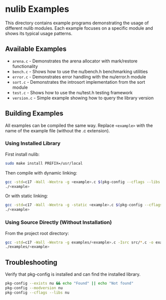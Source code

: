 # nulib Examples

This directory contains example programs demonstrating the usage of different nulib modules. Each example focuses on a specific module and shows its typical usage patterns.

## Available Examples

- `arena.c` - Demonstrates the arena allocator with mark/restore functionality
- `bench.c` - Shows how to use the nu/bench.h benchmarking utilities
- `error.c` - Demonstrates error handling with the nu/error.h module
- `sort.c` - Demonstrates the introsort implementation from the sort module
- `test.c` - Shows how to use the nu/test.h testing framework
- `version.c` - Simple example showing how to query the library version

## Building Examples

All examples can be compiled the same way. Replace `<example>` with the name of the example file (without the .c extension).

### Using Installed Library

First install nulib:
```bash
sudo make install PREFIX=/usr/local
```

Then compile with dynamic linking:
```bash
gcc -std=c17 -Wall -Wextra -g <example>.c $(pkg-config --cflags --libs nu) -o <example>
./<example>
```

Or with static linking:
```bash
gcc -std=c17 -Wall -Wextra -g -static <example>.c $(pkg-config --cflags --libs --static nu) -o <example>
./<example>
```

### Using Source Directly (Without Installation)

From the project root directory:
```bash
gcc -std=c17 -Wall -Wextra -g examples/<example>.c -Isrc src/*.c -o examples/<example>
./examples/<example>
```

## Troubleshooting

Verify that pkg-config is installed and can find the installed library.

```bash
pkg-config --exists nu && echo "Found" || echo "Not found"
pkg-config --modversion nu
pkg-config --cflags --libs nu
```
